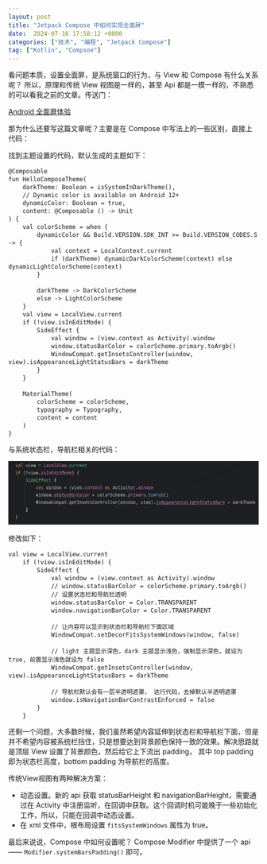 ```yaml
---
layout: post
title: "Jetpack Compose 中如何实现全面屏"
date:  2024-07-16 17:58:12 +0800
categories: ["技术", "编程", "Jetpack Compose"]
tag: ["Kotlin", "Compsoe"]
---
```


看问题本质，设置全面屏，是系统窗口的行为，与 View 和 Compose 有什么关系呢？
所以，原理和传统 View 视图是一样的，甚至 Api 都是一模一样的，不熟悉的可以看我之前的文章。传送门：

[Android 全面屏体验](https://www.cnblogs.com/joy99/p/15551483.html)

那为什么还要写这篇文章呢？主要是在 Compose 中写法上的一些区别，直接上代码：

找到主题设置的代码，默认生成的主题如下：

```
@Composable
fun HelloComposeTheme(
    darkTheme: Boolean = isSystemInDarkTheme(),
    // Dynamic color is available on Android 12+
    dynamicColor: Boolean = true,
    content: @Composable () -> Unit
) {
    val colorScheme = when {
        dynamicColor && Build.VERSION.SDK_INT >= Build.VERSION_CODES.S -> {
            val context = LocalContext.current
            if (darkTheme) dynamicDarkColorScheme(context) else dynamicLightColorScheme(context)
        }

        darkTheme -> DarkColorScheme
        else -> LightColorScheme
    }
    val view = LocalView.current
    if (!view.isInEditMode) {
        SideEffect {
            val window = (view.context as Activity).window
            window.statusBarColor = colorScheme.primary.toArgb()
            WindowCompat.getInsetsController(window, view).isAppearanceLightStatusBars = darkTheme
        }
    }

    MaterialTheme(
        colorScheme = colorScheme,
        typography = Typography,
        content = content
    )
}
```

与系统状态栏，导航栏相关的代码：

![](/assets/images/技术/编程/Jetpack%20Compose/compose%20全面屏/pic1.png)

修改如下：

```
val view = LocalView.current
    if (!view.isInEditMode) {
        SideEffect {
            val window = (view.context as Activity).window
            // window.statusBarColor = colorScheme.primary.toArgb()
            // 设置状态栏和导航栏透明
            window.statusBarColor = Color.TRANSPARENT
            window.navigationBarColor = Color.TRANSPARENT
            
            // 让内容可以显示到状态栏和导航栏下面区域
            WindowCompat.setDecorFitsSystemWindows(window, false)

            // light 主题显示深色，dark 主题显示浅色，强制显示深色，就设为 true, 前置显示浅色就设为 false
            WindowCompat.getInsetsController(window, view).isAppearanceLightStatusBars = darkTheme 

            // 导航栏默认会有一层半透明遮罩， 这行代码，去掉默认半透明遮罩
            window.isNavigationBarContrastEnforced = false
        }
    }
```

还剩一个问题，大多数时候，我们虽然希望内容延伸到状态栏和导航栏下面，但是并不希望内容被系统栏挡住，只是想要达到背景颜色保持一致的效果。解决思路就是顶层 View 设置了背景颜色，然后给它上下流出 padding， 其中 top padding 即为状态栏高度，bottom padding 为导航栏的高度。

传统View视图有两种解决方案：

- 动态设置。新的 api 获取 statusBarHeight 和 navigationBarHeight，需要通过在 Activity 中注册监听，在回调中获取。这个回调时机可能晚于一些初始化工作，所以，只能在回调中动态设置。
- 在 xml 文件中，根布局设置 `fitsSystemWindows` 属性为 true。

最后来说说，Compose 中如何设置呢？
Compose Modifier 中提供了一个 api —— `Modifier.systemBarsPadding()` 即可。